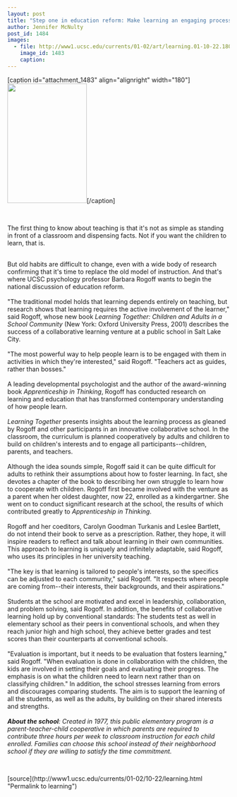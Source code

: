 ```yaml
---
layout: post
title: "Step one in education reform: Make learning an engaging process"
author: Jennifer McNulty
post_id: 1484
images:
  - file: http://www1.ucsc.edu/currents/01-02/art/learning.01-10-22.180.jpg
    image_id: 1483
    caption: 
---
```


[caption id="attachment_1483" align="alignright" width="180"]<a href="http://localhost/mysite/wp-content/uploads/2001/10/learning.01-10-22.180.jpg"><img class="size-full wp-image-1483" src="http://localhost/mysite/wp-content/uploads/2001/10/learning.01-10-22.180.jpg" alt="" width="180" height="271" /></a>[/caption]
<p>
  <br>
</p>
<p>
  The first thing to know about teaching is that it's not as simple as standing in front of a classroom and dispensing facts. Not if you want the children to learn, that is.<br>
  <br>
</p>But old habits are difficult to change, even with a wide body of research confirming that it's time to replace the old model of instruction. And that's where UCSC psychology professor Barbara Rogoff wants to begin the national discussion of education reform.<br>
<br>
"The traditional model holds that learning depends entirely on teaching, but research shows that learning requires the active involvement of the learner," said Rogoff, whose new book <i>Learning Together: Children and Adults in a School Community</i> (New York: Oxford University Press, 2001) describes the success of a collaborative learning venture at a public school in Salt Lake City.<br>
<br>
"The most powerful way to help people learn is to be engaged with them in activities in which they're interested," said Rogoff. "Teachers act as guides, rather than bosses."<br>
<br>
A leading developmental psychologist and the author of the award-winning book <i>Apprenticeship in Thinking</i>, Rogoff has conducted research on learning and education that has transformed contemporary understanding of how people learn.<br>
<br>
<i>Learning Together</i> presents insights about the learning process as gleaned by Rogoff and other participants in an innovative collaborative school. In the classroom, the curriculum is planned cooperatively by adults and children to build on children's interests and to engage all participants--children, parents, and teachers.<br>
<br>
Although the idea sounds simple, Rogoff said it can be quite difficult for adults to rethink their assumptions about how to foster learning. In fact, she devotes a chapter of the book to describing her own struggle to learn how to cooperate with children. Rogoff first became involved with the venture as a parent when her oldest daughter, now 22, enrolled as a kindergartner. She went on to conduct significant research at the school, the results of which contributed greatly to <i>Apprenticeship in Thinking</i>.<br>
<br>
Rogoff and her coeditors, Carolyn Goodman Turkanis and Leslee Bartlett, do not intend their book to serve as a prescription. Rather, they hope, it will inspire readers to reflect and talk about learning in their own communities. This approach to learning is uniquely and infinitely adaptable, said Rogoff, who uses its principles in her university teaching.<br>
<br>
"The key is that learning is tailored to people's interests, so the specifics can be adjusted to each community," said Rogoff. "It respects where people are coming from--their interests, their backgrounds, and their aspirations."<br>
<br>
Students at the school are motivated and excel in leadership, collaboration, and problem solving, said Rogoff. In addition, the benefits of collaborative learning hold up by conventional standards: The students test as well in elementary school as their peers in conventional schools, and when they reach junior high and high school, they achieve better grades and test scores than their counterparts at conventional schools.<br>
<br>
"Evaluation is important, but it needs to be evaluation that fosters learning," said Rogoff. "When evaluation is done in collaboration with the children, the kids are involved in setting their goals and evaluating their progress. The emphasis is on what the children need to learn next rather than on classifying children." In addition, the school stresses learning from errors and discourages comparing students. The aim is to support the learning of all the students, as well as the adults, by building on their shared interests and strengths.<br>
<i><br>
<b>About the school</b>: Created in 1977, this public elementary program is a parent-teacher-child cooperative in which parents are required to contribute three hours per week to classroom instruction for each child enrolled. Families can choose this school instead of their neighborhood school if they are willing to satisfy the time commitment.</i>
<p>
  <br>

</p>
[source](http://www1.ucsc.edu/currents/01-02/10-22/learning.html "Permalink to learning")
